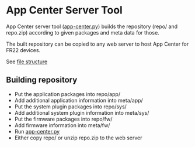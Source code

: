 # App Center Server Tool

App Center server tool ([app-center.py](../app-center.py)) builds the repository (repo/ and repo.zip) according to given packages and meta data for those.

The built repository can be copied to any web server to host App Center for FR22 devices.

See [file structure](server_tool_file_structure.md)

## Building repository
- Put the application packages into repo/app/
- Add additional application information into meta/app/
- Put the system plugin packages into repo/sys/
- Add additional system plugin information into meta/sys/
- Put the firmware packages into repo/fw/
- Add firmware information into meta/fw/
- Run [app-center.py](../app-center.py)
- Either copy repo/ or unzip repo.zip to the web server
